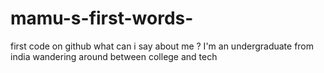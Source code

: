# mamu-s-first-words-
first code on github
what can i say about me ?
I'm an undergraduate from india 
wandering around between college and tech
